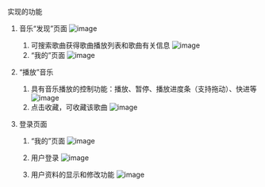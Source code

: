 实现的功能



1. 音乐“发现”页面
![image](https://raw.githubusercontent.com/hhyygg2009/weixin-app-musicplayer/master/demo/1_1home.jpg)

    1) 可搜索歌曲获得歌曲播放列表和歌曲有关信息
![image](https://raw.githubusercontent.com/hhyygg2009/weixin-app-musicplayer/master/demo/1_2search.jpg)
    2) “我的”页面
    ![image](https://raw.githubusercontent.com/hhyygg2009/weixin-app-musicplayer/master/demo/1_4mylist.jpg)

4. “播放”音乐
    1) 具有音乐播放的控制功能：播放、暂停、播放进度条（支持拖动）、快进等
    ![image](https://raw.githubusercontent.com/hhyygg2009/weixin-app-musicplayer/master/demo/1_3play.jpg)
    2) 点击收藏，可收藏该歌曲
    ![image](https://raw.githubusercontent.com/hhyygg2009/weixin-app-musicplayer/master/demo/1_4mylist.jpg)

2. 登录页面

    1) “我的”页面
    ![image](https://raw.githubusercontent.com/hhyygg2009/weixin-app-musicplayer/master/demo/2_1my.jpg)


    2) 用户登录
    ![image](https://raw.githubusercontent.com/hhyygg2009/weixin-app-musicplayer/master/demo/2_2login.jpg)

    3. 用户资料的显示和修改功能
    ![image](https://raw.githubusercontent.com/hhyygg2009/weixin-app-musicplayer/master/demo/2_1my.jpg)